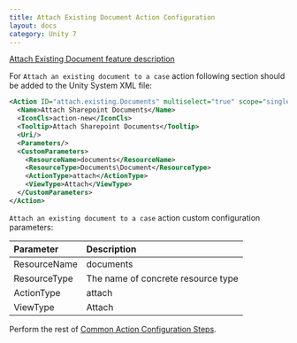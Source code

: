 ```yaml
---
title: Attach Existing Document Action Configuration
layout: docs
category: Unity 7
---
```

[Attach Existing Document feature description](../../features/case-management/attach-existing-document.md)

For ```Attach an existing document to a case``` action following section should be added to the Unity System XML file:

```xml
<Action ID="attach.existing.Documents" multiselect="true" scope="single" type="toolbar">
  <Name>Attach Sharepoint Documents</Name>
  <IconCls>action-new</IconCls>
  <Tooltip>Attach Sharepoint Documents</Tooltip>
  <Uri/>
  <Parameters/>
  <CustomParameters>
    <ResourceName>documents</ResourceName>
    <ResourceType>Documents\Document</ResourceType>
    <ActionType>attach</ActionType>
    <ViewType>Attach</ViewType>
  </CustomParameters>
</Action>
```

```Attach an existing document to a case``` action custom configuration parameters:

| Parameter   | Description |
|:------------|:------------|
|ResourceName | documents   |
|ResourceType | The name of concrete resource type |
|ActionType   | attach      |
|ViewType     | Attach |


Perform the rest of [Common Action Configuration Steps](../actions.md#common-actions-configuration-steps). 

